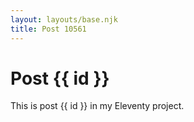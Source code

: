 ```yaml
---
layout: layouts/base.njk
title: Post 10561
---
```


# Post {{ id }}

This is post {{ id }} in my Eleventy project.
